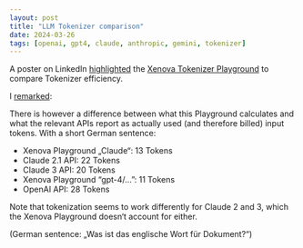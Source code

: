 ```yaml
---
layout: post
title: "LLM Tokenizer comparison"
date: 2024-03-26
tags: [openai, gpt4, claude, anthropic, gemini, tokenizer]
---
```


A poster on LinkedIn [highlighted](https://www.linkedin.com/posts/peter-gostev_since-there-was-a-lot-of-interest-in-tokenisation-activity-7178533359445250048-rgEL?utm_source=share&utm_medium=member_desktop) the [Xenova Tokenizer Playground](https://huggingface.co/spaces/Xenova/the-tokenizer-playground) to compare Tokenizer efficiency.

I [remarked](https://www.linkedin.com/feed/update/urn:li:activity:7178533359445250048?commentUrn=urn%3Ali%3Acomment%3A%28activity%3A7178533359445250048%2C7178559296903745536%29&dashCommentUrn=urn%3Ali%3Afsd_comment%3A%287178559296903745536%2Curn%3Ali%3Aactivity%3A7178533359445250048%29):

There is however a difference between what this Playground calculates and what the relevant APIs report as actually used (and therefore billed) input tokens. With a short German sentence:
* Xenova Playground „Claude“: 13 Tokens
* Claude 2.1 API: 22 Tokens
* Claude 3 API: 20 Tokens
* Xenova Playground “gpt-4/…”: 11 Tokens
* OpenAI API: 28 Tokens

Note that tokenization seems to work differently for Claude 2 and 3, which the Xenova Playground doesn‘t account for either.

(German sentence: „Was ist das englische Wort für Dokument?“)